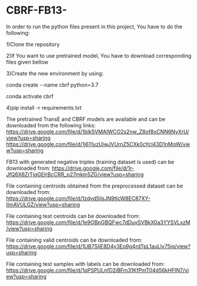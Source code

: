 # CBRF-FB13-
In order to run the python files present in this project, You have to do the following:

1)Clone the repository

2)If You want to use pretrained model, You have to download corresponding files given bellow

3)Create the new environment by using: 

conda create --name cbrf python=3.7

conda activate cbrf

4)pip install -r requirements.txt

The pretrained TransE and CBRF models are available and can be downloaded from the following links:
https://drive.google.com/file/d/1bIk5VMAIWCO2s2nw_Z8of8xCNN6NyXrU/view?usp=sharing
https://drive.google.com/file/d/1j611uzUjwJVUrnZ5CXk0cYcI43D1nMqW/view?usp=sharing


FB13 with generated negative triples (training dataset is used) can be downloaded from:
https://drive.google.com/file/d/1r-JfQ6X6ZrTjqGElrBcCRR_p27mkm5ZG/view?usp=sharing

File containing centroids obtained from the preprocessed dataset can be downloaded from:
https://drive.google.com/file/d/1zdyd5ilsJN9tIcW8EC87XY-lImAVULGZ/view?usp=sharing

File containing test centroids can be downloaded from:
https://drive.google.com/file/d/1e9OBpGBQFwc7dDuvSVBkX0a3YYSVLxzM/view?usp=sharing

File containing valid centroids can be downloaded from:
https://drive.google.com/file/d/1UB7SIjE8D4y3Eo9g4rdTpL1auLly75jq/view?usp=sharing

File containing test samples with labels can be downloaded from:
https://drive.google.com/file/d/1qPSPULnfD2iBFm31KfPmT04d56kHFIN7/view?usp=sharing
